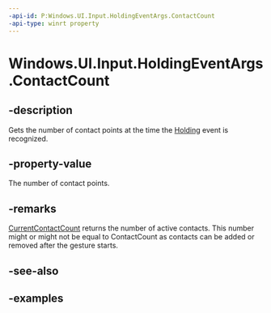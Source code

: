 ```yaml
---
-api-id: P:Windows.UI.Input.HoldingEventArgs.ContactCount
-api-type: winrt property
---
```


<!-- Property syntax.
public uint ContactCount { get; }
-->

# Windows.UI.Input.HoldingEventArgs.ContactCount

## -description

Gets the number of contact points at the time the [Holding](gesturerecognizer_holding.md) event is recognized.

## -property-value

The number of contact points.

## -remarks

[CurrentContactCount](holdingeventargs_currentcontactcount.md) returns the number of active contacts. This number might or might not be equal to ContactCount as contacts can be added or removed after the gesture starts.

## -see-also

## -examples

